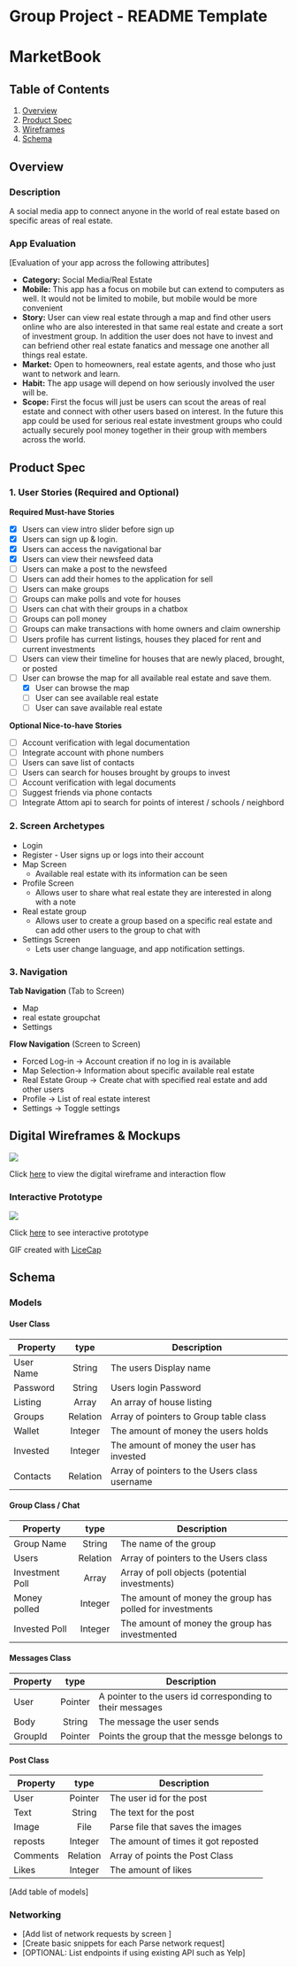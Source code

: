 Group Project - README Template
===

# MarketBook

## Table of Contents
1. [Overview](#Overview)
1. [Product Spec](#Product-Spec)
1. [Wireframes](#Wireframes)
2. [Schema](#Schema)

## Overview
### Description
A social media app to connect anyone in the world of real estate based on specific areas of real estate.

### App Evaluation
[Evaluation of your app across the following attributes]
- **Category:** Social Media/Real Estate
- **Mobile:** This app has a focus on mobile but can extend to computers as well. It would not be limited to mobile, but mobile would be more convenient
- **Story:** User can view real estate through a map and find other users online who are also interested in that same real estate and create a sort of investment group. In addition the user does not have to invest and can befriend other real estate fanatics and message one another all things real estate.
- **Market:** Open to homeowners, real estate agents, and those who just want to network and learn.
- **Habit:** The app usage will depend on how seriously involved the user will be.
- **Scope:** First the focus will just be users can scout the areas of real estate and connect with other users based on interest. In the future this app could be used for serious real estate investment groups who could actually securely pool money together in their group with members across the world.

## Product Spec

### 1. User Stories (Required and Optional)

**Required Must-have Stories**
- [x] Users can view intro slider before sign up
- [x] Users can sign up & login.
- [x] Users can access the navigational bar 
- [x] Users can view their newsfeed data
- [ ] Users can make a post to the newsfeed 
- [ ] Users can add their homes to the application for sell
- [ ] Users can make groups
- [ ] Groups can make polls and vote for houses
- [ ] Users can chat with their groups in a chatbox
- [ ] Groups can poll money 
- [ ] Groups can make transactions with home owners and claim ownership 
- [ ] Users profile has current listings, houses they placed for rent and current investments
- [ ] Users can view their timeline for houses that are newly placed, brought, or posted
- [ ] User can browse the map for all available real estate and save them.
  -[x] User can browse the map
  -[ ] User can see available real estate
  -[ ] User can save available real estate

**Optional Nice-to-have Stories**
- [ ] Account verification with legal documentation
- [ ] Integrate account with phone numbers
- [ ] Users can save list of contacts
- [ ] Users can search for houses brought by groups to invest
- [ ] Account verification with legal documents
- [ ] Suggest friends via phone contacts
- [ ] Integrate Attom api to search for points of interest / schools / neighbord 

### 2. Screen Archetypes

* Login 
* Register - User signs up or logs into their account
* Map Screen
   * Available real estate with its information can be seen
* Profile Screen 
   * Allows user to share what real estate they are interested in along with a note
* Real estate group
   * Allows user to create a group based on a specific real estate and can add other users to the group to chat with
* Settings Screen
   * Lets user change language, and app notification settings.

### 3. Navigation

**Tab Navigation** (Tab to Screen)

* Map
* real estate groupchat
* Settings

**Flow Navigation** (Screen to Screen)

* Forced Log-in -> Account creation if no log in is available
* Map Selection-> Information about specific available real estate
* Real Estate Group -> Create chat with specified real estate and add other users
* Profile -> List of real estate interest
* Settings -> Toggle settings

## Digital Wireframes & Mockups

<img src="https://github.com/spikemycoffee/MarketBook/blob/master/wireframes.gif">

Click [here](https://xd.adobe.com/spec/09e4203c-66e5-48b2-7ede-5ecc6d90c3d0-7fd5/) to view the digital wireframe and interaction flow

### Interactive Prototype

<img src="https://github.com/spikemycoffee/MarketBook/blob/master/walkthrough.gif">

Click [here](https://xd.adobe.com/view/d6ce73c7-a1a7-4104-710c-2b66a086d13e-a0ff/) to see interactive prototype


GIF created with [LiceCap](https://www.cockos.com/licecap/)

## Schema 

### Models

#### User Class
| Property      | type          |  Description  |
| ------------- |:-------------:| -----|
| User Name     | String        | The users Display name |
| Password      | String        | Users login Password |
| Listing       | Array<E>      | An array of house listing |
| Groups        | Relation      | Array of pointers to Group table class |
| Wallet        | Integer       | The amount of money the users holds |
| Invested      | Integer       | The amount of money the user has invested 
| Contacts      | Relation      | Array of pointers to the Users class username |


#### Group Class / Chat
| Property      | type          |  Description  |
| ------------- |:-------------:| -----|
| Group Name    | String        | The name of the group |
| Users         | Relation      | Array of pointers to the Users class |
| Investment Poll | Array<E>    | Array of poll objects (potential investments) |
| Money polled  | Integer       | The amount of money the group has polled for investments |
| Invested Poll | Integer       | The amount of money the group has investmented |


#### Messages Class
| Property      | type          |  Description  |
| ------------- |:-------------:| -----|
| User          | Pointer       | A pointer to the users id corresponding to their messages |
| Body          | String        | The message the user sends |
| GroupId       | Pointer       | Points the group that the messge belongs to |


#### Post Class
| Property      | type          |  Description  |
| ------------- |:-------------:| -----|
| User          | Pointer       | The user id for the post  |
| Text          | String        | The text for the post |
| Image         | File          | Parse file that saves the images |
| reposts       | Integer       | The amount of times it got reposted |
| Comments      | Relation      | Array of points the Post Class |
| Likes         | Integer       | The amount of likes |

[Add table of models]
### Networking
- [Add list of network requests by screen ]
- [Create basic snippets for each Parse network request]
- [OPTIONAL: List endpoints if using existing API such as Yelp]
